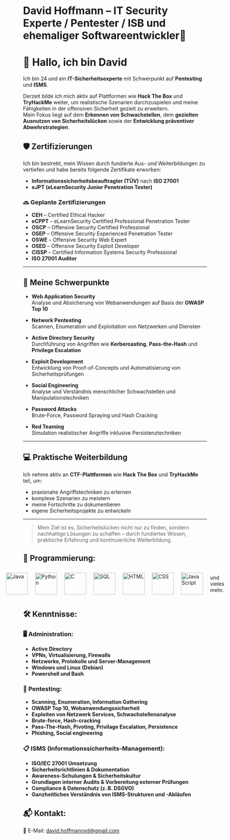 # David Hoffmann – IT Security Experte / Pentester / ISB und ehemaliger Softwareentwickler🔐

# 👋 Hallo, ich bin David

Ich bin 24 und ein **IT-Sicherheitsexperte** mit Schwerpunkt auf **Pentesting** und **ISMS**.

Derzeit bilde ich mich aktiv auf Plattformen wie **Hack The Box** und **TryHackMe** weiter, um realistische Szenarien durchzuspielen und meine Fähigkeiten in der offensiven Sicherheit gezielt zu erweitern.  
Mein Fokus liegt auf dem **Erkennen von Schwachstellen**, dem **gezielten Ausnutzen von Sicherheitslücken** sowie der **Entwicklung präventiver Abwehrstrategien**.



## 🛡️ Zertifizierungen

Ich bin bestrebt, mein Wissen durch fundierte Aus- und Weiterbildungen zu vertiefen und habe bereits folgende Zertifikate erworben:

- **Informationssicherheitsbeauftragter (TÜV)** nach **ISO 27001**
- **eJPT (eLearnSecurity Junior Penetration Tester)**


### 🔜 Geplante Zertifizierungen
- **CEH** – Certified Ethical Hacker  
- **eCPPT** – eLearnSecurity Certified Professional Penetration Tester  
- **OSCP** – Offensive Security Certified Professional  
- **OSEP** – Offensive Security Experienced Penetration Tester  
- **OSWE** – Offensive Security Web Expert  
- **OSED** – Offensive Security Exploit Developer  
- **CISSP** – Certified Information Systems Security Professional  
- **ISO 27001 Auditor**

---

## 🎯 Meine Schwerpunkte

- **Web Application Security**  
  Analyse und Absicherung von Webanwendungen auf Basis der **OWASP Top 10**

- **Network Pentesting**  
  Scannen, Enumeration und Exploitation von Netzwerken und Diensten

- **Active Directory Security**  
  Durchführung von Angriffen wie **Kerberoasting**, **Pass-the-Hash** und **Privilege Escalation**

- **Exploit Development**  
  Entwicklung von Proof-of-Concepts und Automatisierung von Sicherheitsprüfungen

- **Social Engineering**  
  Analyse und Verständnis menschlicher Schwachstellen und Manipulationstechniken

- **Password Attacks**  
  Brute-Force, Password Spraying und Hash Cracking

- **Red Teaming**  
  Simulation realistischer Angriffe inklusive Persistenztechniken

---

## 💻 Praktische Weiterbildung

Ich nehme aktiv an **CTF-Plattformen** wie **Hack The Box** und **TryHackMe** teil, um:

- praxisnahe Angriffstechniken zu erlernen  
- komplexe Szenarien zu meistern  
- meine Fortschritte zu dokumentieren  
- eigene Sicherheitsprojekte zu entwickeln

---

> Mein Ziel ist es, Sicherheitslücken nicht nur zu finden, sondern nachhaltige Lösungen zu schaffen – durch fundiertes Wissen, praktische Erfahrung und kontinuierliche Weiterbildung.


## 🔧 Programmierung:
<div style="display: flex; justify-content: center; align-items: center; gap: 20px;">
    <img src="https://cdn.jsdelivr.net/gh/devicons/devicon/icons/java/java-original.svg" width="60" height="60" alt="Java"/>
  <img src="https://cdn.jsdelivr.net/gh/devicons/devicon/icons/python/python-original.svg" width="60" height="60" alt="Python"/>
  <img src="https://cdn.jsdelivr.net/gh/devicons/devicon/icons/c/c-original.svg" width="60" height="60" alt="C"/>
  <img src="https://cdn.jsdelivr.net/gh/devicons/devicon/icons/mysql/mysql-original-wordmark.svg" width="60" height="60" alt="SQL"/>
  <img src="https://cdn.jsdelivr.net/gh/devicons/devicon/icons/html5/html5-original.svg" width="60" height="60" alt="HTML"/>
  <img src="https://cdn.jsdelivr.net/gh/devicons/devicon/icons/css3/css3-original.svg" width="60" height="60" alt="CSS"/>
  <img src="https://cdn.jsdelivr.net/gh/devicons/devicon/icons/javascript/javascript-original.svg" width="60" height="60" alt="JavaScript"/> <p>   und vieles mehr.</p>
</div>

## 🛠️ Kenntnisse:
### 🖥️ Administration:
- **Active Directory**
- **VPNs, Virtualisierung, Firewalls**
- **Netzwerke, Protokolle und Server-Management**
- **Windows und Linux (Debian)**
- **Powershell und Bash**

### 🧪 Pentesting:
- **Scanning, Enumeration, Information Gathering**
- **OWASP Top 10, Webanwendungssicherheit**
- **Exploiten von Netzwerk Services, Schwachstellenanalyse**
- **Brute-force, Hash-cracking**
- **Pass-The-Hash, Pivoting, Privilage Escalation, Persistence**
- **Phishing, Social engineering**

### 📋 ISMS (Informationssicherheits-Management):
- **ISO/IEC 27001 Umsetzung**
- **Sicherheitsrichtlinien & Dokumentation**
- **Awareness-Schulungen & Sicherheitskultur**
- **Grundlagen interner Audits & Vorbereitung externer Prüfungen**
- **Compliance & Datenschutz (z. B. DSGVO)**
- **Ganzheitliches Verständnis von ISMS-Strukturen und -Abläufen**
  

## 📬 Kontakt:
📧 E-Mail: david.hoffmannxd@gmail.com  
